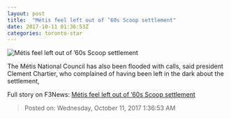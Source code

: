 ```yaml
---
layout: post
title:  "Métis feel left out of ’60s Scoop settlement"
date: 2017-10-11 01:36:53Z
categories: toronto-star
---
```


![Métis feel left out of ’60s Scoop settlement](https://www.thestar.com/content/dam/thestar/news/canada/2017/10/10/mtis-feel-left-out-of-60s-scoop-settlement/duane_morrisseau_beck.jpg)

The Métis National Council has also been flooded with calls, said president Clement Chartier, who complained of having been left in the dark about the settlement,


Full story on F3News: [Métis feel left out of ’60s Scoop settlement](http://www.f3nws.com/n/WhmbXJ)

> Posted on: Wednesday, October 11, 2017 1:36:53 AM
